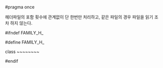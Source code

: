 #pragma once

헤더파일의 포함 횟수에 관계없이 단 한번만 처리하고, 같은 파일의 경우 파일을 읽기 조차 하지 않는다.



#ifndef FAMILY_H_

#define FAMILY_H_

class ~~~~~~~~

#endif
